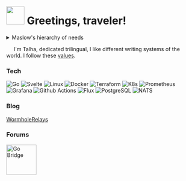 <h1><img src="https://wormholerelays.com/gopherbounce.gif" width="48"/> Greetings, traveler! </h1>

<details>
  <summary> Maslow's hierarchy of needs</summary>
  
  ![maslow-gopher](https://user-images.githubusercontent.com/22800416/174462164-cdac351f-6e39-4426-b360-bd73a9921c56.png)
</details>

<p>&nbsp;&nbsp;&nbsp;&nbsp; I'm Talha, dedicated trilingual, I like different writing systems of the world. I follow these <a href="https://golang.org/conduct" target="_blank">values</a>.</p>
  
<h3> Tech </h3>
<p>
  <!-- Preferred Language -->
  <img alt="Go" src="https://img.shields.io/badge/-Go-00ADD8?style=flat-square&logo=go&logoColor=white" />
  
  <!-- Preferred Frontend -->
  <img alt="Svelte" src="https://img.shields.io/badge/-Svelte-FF3E00?style=flat-square&logo=svelte&logoColor=white" />

  <!-- Preferred Infrastructure -->
  <img alt="Linux" src="https://img.shields.io/badge/-Linux-E6E6E6?style=flat-square&logo=linux&logoColor=black" />
  <img alt="Docker" src="https://img.shields.io/badge/-Docker-2496ED?style=flat-square&logo=docker&logoColor=white" />
  <img alt="Terraform" src="https://img.shields.io/badge/-Terraform-844FBA?style=flat-square&logo=terraform&logoColor=white" />
  <img alt="K8s" src="https://img.shields.io/badge/-K8s-326CE5?style=flat-square&logo=kubernetes&logoColor=white" />
  <img alt="Prometheus" src="https://img.shields.io/badge/-Prom-E6522C?style=flat-square&logo=prometheus&logoColor=white" />
  <img alt="Grafana" src="https://img.shields.io/badge/-LGT-F46800?style=flat-square&logo=grafana&logoColor=white" />
  <img alt="Github Actions" src="https://img.shields.io/badge/-GH_Actions-2088FF?style=flat-square&logo=github-actions&logoColor=white" />
  <img alt="Flux" src="https://img.shields.io/badge/-Flux-5468FF?style=flat-square&logo=flux&logoColor=white" />
  
  <!-- Preferred Store & Pubsub -->
  <img alt="PostgreSQL" src="https://img.shields.io/badge/-Postgres-336791?style=flat-square&logo=postgresql&logoColor=white" />
  <img alt="NATS" src="https://img.shields.io/badge/-NATS-27AAE1?style=flat-square&logo=natsdotio&logoColor=white" />
</p>
  
<h3> Blog </h3>
<p>
  <a href="https://wormholerelays.com/" target="_blank"> WormholeRelays </a>
</p>

<h3>Forums </h3>
<p>
  <a href="https://forum.golangbridge.org/u/mrwormhole/summary" target="_blank">
    <img alt="Go Bridge" src="https://pbs.twimg.com/profile_images/1100533079796600833/s5Krj_8A_400x400.jpg" height="80" />
  </a>
</p>
